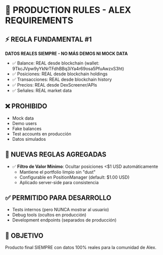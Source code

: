 # 🎯 PRODUCTION RULES - ALEX REQUIREMENTS

## ⚡ REGLA FUNDAMENTAL #1
**DATOS REALES SIEMPRE - NO MÁS DEMOS NI MOCK DATA**

- ✅ Balance: REAL desde blockchain (wallet: 9TkcJVpw9yYkNrTFdhBBq3iYa4r69osa5PfuAwzxS3ht)
- ✅ Posiciones: REAL desde blockchain holdings
- ✅ Transacciones: REAL desde blockchain history
- ✅ Precios: REAL desde DexScreener/APIs
- ✅ Señales: REAL market data

## ❌ PROHIBIDO
- Mock data
- Demo users
- Fake balances
- Test accounts en producción
- Datos simulados

## 💎 NUEVAS REGLAS AGREGADAS
- ✅ **Filtro de Valor Mínimo**: Ocultar posiciones <$1 USD automáticamente
  - Mantiene el portfolio limpio sin "dust"
  - Configurable en PositionManager (default: $1.00 USD)
  - Aplicado server-side para consistencia

## ✅ PERMITIDO PARA DESARROLLO
- Tests internos (pero NUNCA mostrar al usuario)
- Debug tools (ocultos en producción)
- Development endpoints (separados de producción)

## 🎯 OBJETIVO
Producto final SIEMPRE con datos 100% reales para la comunidad de Alex.